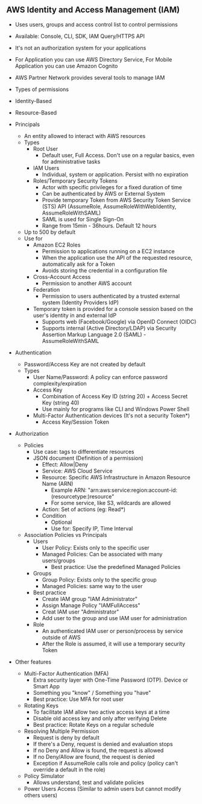 ## AWS Identity and Access Management (IAM)

* Uses users, groups and access control list to control permissions
* Available: Console, CLI, SDK, IAM Query/HTTPS API
* It's not an authorization system for your applications
* For Application you can use AWS Directory Service, For Mobile Application you can use Amazon Cognito
* AWS Partner Network provides several tools to manage IAM
* Types of permissions
 * Identity-Based
 * Resource-Based

* Principals
  * An entity allowed to interact with AWS resources
  * Types
    * Root User
      * Default user, Full Access. Don't use on a regular basics, even for administrative tasks
    * IAM Users
      * Individual, system or application. Persist with no expiration
    * Roles/Temporary Security Tokens
      * Actor with specific privileges for a fixed duration of time
      * Can be authenticated by AWS or External System
      * Provide temporary Token from AWS Security Token Service (STS) API (AssumeRole, AssumeRoleWithWebIdentity, AssumeRoleWithSAML)
      * SAML is used for Single Sign-On
      * Range from 15min - 36hours. Default 12 hours
  * Up to 500 by default
  * Use for
    * Amazon EC2 Roles
      * Permission to applications running on a EC2 instance
      * When the application use the API of the requested resource, automatically ask for a Token
      * Avoids storing the credential in a configuration file
    * Cross-Account Access
      * Permission to another AWS account
    * Federation
      * Permission to users authenticated by a trusted external system (Identity Providers IdP)
    * Temporary token is provided for a console session based on the user's identity in and external IdP
      * Supports web (Facebook/Google) via OpenID Connect (OIDC)
      * Supports internal (Active Directory/LDAP) via Security Assertion Markup Language 2.0 (SAML) - AssumeRoleWithSAML

* Authentication
  * Password/Access Key are not created by default
  * Types
    * User Name/Password: A policy can enforce password complexity/expiration
    * Access Key
      * Combination of Access Key ID (string 20) + Access Secret Key (string 40)
      * Use mainly for programs like CLI and Windows Power Shell
    * Multi-Factor Authentication devices (It's not a security Token*)
      * Access Key/Session Token

* Authorization
  * Policies
    * Use case: tags to differentiate resources
    * JSON document (Definition of a permission)
      * Effect: Allow|Deny
      * Service: AWS Cloud Service
      * Resource: Specific AWS Infrastructure in Amazon Resource Name (ARN)
        * Example ARN: "arn:aws:service:region:account-id:(resourcetype:)resource"
        * For some service, like S3, wildcards are allowed
      * Action: Set of actions (eg: Read*)
      * Condition
        * Optional
        * Use for: Specify IP, Time Interval
  * Association Policies vs Principals
    * Users
      * User Policy: Exists only to the specific user
      * Managed Policies: Can be associated with many users/groups
        * Best practice: Use the predefined Managed Policies
    * Groups
      * Group Policy: Exists only to the specific group
      * Managed Policies: same way to the user
    * Best practice
      * Create IAM group "IAM Administrator"
      * Assign Manage Policy "IAMFullAccess"
      * Creat IAM user "Administrator"
      * Add user to the group and use IAM user for administration
    * Role
      * An authenticated IAM user or person/process by service outside of AWS
      * After the Role is assumed, it will use a temporary security Token

* Other features
  * Multi-Factor Authentication (MFA)
    * Extra security layer with One-Time Password (OTP). Device or Smart App
    * Something you "know" / Something you "have"
    * Best practice: Use MFA for root user
  * Rotating Keys
    * To facilitate IAM allow two active access keys at a time
    * Disable old access key and only after verifying Delete
    * Best practice: Rotate Keys on a regular schedule
  * Resolving Multiple Permission
    * Request is deny by default
    * If there's a Deny, request is denied and evaluation stops
    * If no Deny and Allow is found, the request is allowed
    * If no Deny/Allow are found, the request is denied
    * Exception if AssumeRole calls role and policy (policy can't override a default in the role)
  * Policy Simulator
    * Allows understand, test and validate policies
  * Power Users Access (Similar to admin users but cannot modify others users)
